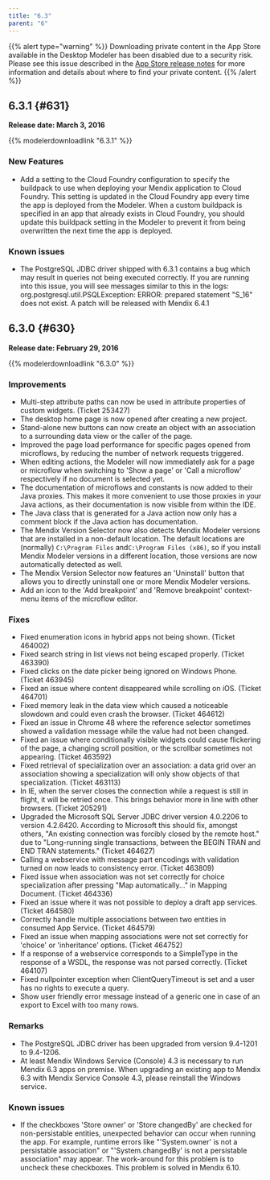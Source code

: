 ```yaml
---
title: "6.3"
parent: "6"
---
```


{{% alert type="warning" %}}
Downloading private content in the App Store available in the Desktop Modeler has been disabled due to a security risk. Please see this issue described in the [App Store release notes](../app-store/index#private-fix) for more information and details about where to find your private content.
{{% /alert %}}

## 6.3.1 {#631}

**Release date: March 3, 2016**

{{% modelerdownloadlink "6.3.1" %}}

### New Features

*   Add a setting to the Cloud Foundry configuration to specify the buildpack to use when deploying your Mendix application to Cloud Foundry. This setting is updated in the Cloud Foundry app every time the app is deployed from the Modeler. When a custom buildpack is specified in an app that already exists in Cloud Foundry, you should update this buildpack setting in the Modeler to prevent it from being overwritten the next time the app is deployed.

### Known issues

*   The PostgreSQL JDBC driver shipped with 6.3.1 contains a bug which may result in queries not being executed correctly. If you are running into this issue, you will see messages similar to this in the logs: org.postgresql.util.PSQLException: ERROR: prepared statement "S_16" does not exist. A patch will be released with Mendix 6.4.1

## 6.3.0 {#630}

**Release date: February 29, 2016**

{{% modelerdownloadlink "6.3.0" %}}

### Improvements

*   Multi-step attribute paths can now be used in attribute properties of custom widgets. (Ticket 253427)
*   The desktop home page is now opened after creating a new project.
*   Stand-alone new buttons can now create an object with an association to a surrounding data view or the caller of the page.
*   Improved the page load performance for specific pages opened from microflows, by reducing the number of network requests triggered.
*   When editing actions, the Modeler will now immediately ask for a page or microflow when switching to 'Show a page' or 'Call a microflow' respectively if no document is selected yet.
*   The documentation of microflows and constants is now added to their Java proxies. This makes it more convenient to use those proxies in your Java actions, as their documentation is now visible from within the IDE.
*   The Java class that is generated for a Java action now only has a comment block if the Java action has documentation.
*   The Mendix Version Selector now also detects Mendix Modeler versions that are installed in a non-default location. The default locations are (normally) `C:\Program Files` and`C:\Program Files (x86)`, so if you install Mendix Modeler versions in a different location, those versions are now automatically detected as well.
*   The Mendix Version Selector now features an 'Uninstall' button that allows you to directly uninstall one or more Mendix Modeler versions.
*   Add an icon to the 'Add breakpoint' and 'Remove breakpoint' context-menu items of the microflow editor.

### Fixes

*   Fixed enumeration icons in hybrid apps not being shown. (Ticket 464002)
*   Fixed search string in list views not being escaped properly. (Ticket 463390)
*   Fixed clicks on the date picker being ignored on Windows Phone. (Ticket 463945)
*   Fixed an issue where content disappeared while scrolling on iOS. (Ticket 464701)
*   Fixed memory leak in the data view which caused a noticeable slowdown and could even crash the browser. (Ticket 464612)
*   Fixed an issue in Chrome 48 where the reference selector sometimes showed a validation message while the value had not been changed.
*   Fixed an issue where conditionally visible widgets could cause flickering of the page, a changing scroll position, or the scrollbar sometimes not appearing. (Ticket 463592)
*   Fixed retrieval of specialization over an association: a data grid over an association showing a specialization will only show objects of that specialization. (Ticket 463113)
*   In IE, when the server closes the connection while a request is still in flight, it will be retried once. This brings behavior more in line with other browsers. (Ticket 205291)
*   Upgraded the Microsoft SQL Server JDBC driver version 4.0.2206 to version 4.2.6420\. According to Microsoft this should fix, amongst others, "An existing connection was forcibly closed by the remote host." due to "Long-running single transactions, between the BEGIN TRAN and END TRAN statements." (Ticket 464627)
*   Calling a webservice with message part encodings with validation turned on now leads to consistency error. (Ticket 463809)
*   Fixed issue when association was not set correctly for choice specialization after pressing "Map automatically..." in Mapping Document. (Ticket 464336)
*   Fixed an issue where it was not possible to deploy a draft app services. (Ticket 464580)
*   Correctly handle multiple associations between two entities in consumed App Service. (Ticket 464579)
*   Fixed an issue when mapping associations were not set correctly for 'choice' or 'inheritance' options. (Ticket 464752)
*   If a response of a webservice corresponds to a SimpleType in the response of a WSDL, the response was not parsed correctly. (Ticket 464107)
*   Fixed nullpointer exception when ClientQueryTimeout is set and a user has no rights to execute a query.
*   Show user friendly error message instead of a generic one in case of an export to Excel with too many rows.

### Remarks

*   The PostgreSQL JDBC driver has been upgraded from version 9.4-1201 to 9.4-1206.
*   At least Mendix Windows Service (Console) 4.3 is necessary to run Mendix 6.3 apps on premise. When upgrading an existing app to Mendix 6.3 with Mendix Service Console 4.3, please reinstall the Windows service.

### Known issues

*   If the checkboxes 'Store owner' or 'Store changedBy' are checked for non-persistable entities, unexpected behavior can occur when running the app. For example, runtime errors like "'System.owner' is not a persistable association" or "'System.changedBy' is not a persistable association" may appear. The work-around for this problem is to uncheck these checkboxes. This problem is solved in Mendix 6.10.
